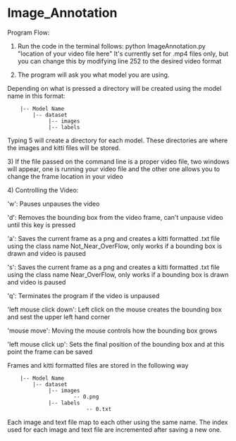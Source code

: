 # Image_Annotation

Program Flow:

1) Run the code in the terminal follows: python ImageAnnotation.py "location of your video file here"
   It's currently set for .mp4 files only, but you can change this by modifying line 252 to the desired video format

2) The program will ask you what model you are using.
<p style="text-align:left;">Depending on what is pressed a directory will be created using the model name in this format:</p>
  
      	|-- Model Name
		    |-- dataset
			     |-- images
			     |-- labels

<p style="text-align:left;">Typing 5 will create a directory for each model. These directories are where the images and kitti files will be stored.</p>
3) If the file passed on the command line is a proper video file, two windows will appear, one is running your video file and the other one allows you to change the frame location in your video

<p style="text-align:left;">4) Controlling the Video:</p>
<p style="text-align:left;">'w': Pauses unpauses the video</p>
<p style="text-align:left;">'d': Removes the bounding box from the video frame, can't unpause video until this key is pressed</p>
<p style="text-align:left;">'a': Saves the current frame as a png and creates a kitti formatted .txt file using the class name Not_Near_OverFlow, only works if a bounding box is drawn and video is paused</p>
<p style="text-align:left;">'s': Saves the current frame as a png and creates a kitti formatted .txt file using the class name Near_OverFlow, only works if a bounding box is drawn and video is paused</p>
<p style="text-align:left;">'q': Terminates the program if the video is unpaused</p>
<p style="text-align:left;">'left mouse click down': Left click on the mouse creates the bounding box and sest the upper left hand corner</p>
<p style="text-align:left;">'mouse move': Moving the mouse controls how the bounding box grows</p>
<p style="text-align:left;">'left mouse click up': Sets the final position of the bounding box and at this point the frame can be saved</p>
   
   Frames and kitti formatted files are stored in the following way
  
  
      	|-- Model Name
		    |-- dataset
			     |-- images
		                 -- 0.png
			     |-- labels
                         	 -- 0.txt
             
<p style="text-align:left;">Each image and text file map to each other using the same name. The index used for each image and text file are incremented after saving a new one.</p>

